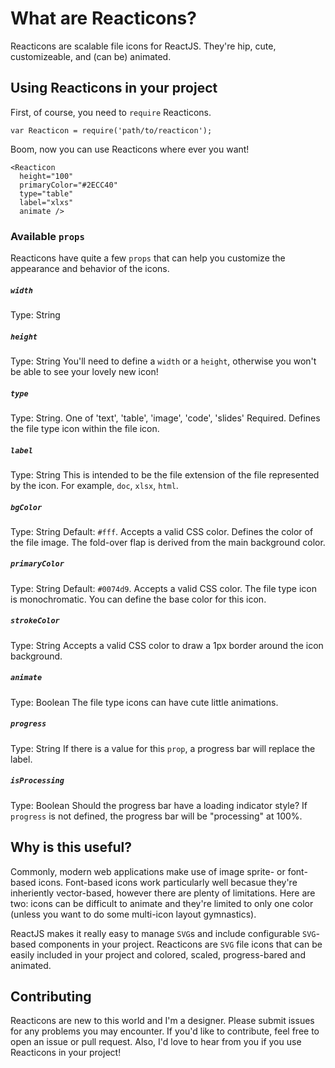 # What are Reacticons?

Reacticons are scalable file icons for ReactJS. They're hip, cute, customizeable, and (can be) animated.

## Using Reacticons in your project

First, of course, you need to `require` Reacticons.

```
var Reacticon = require('path/to/reacticon');
```

Boom, now you can use Reacticons where ever you want!

```
<Reacticon
  height="100"
  primaryColor="#2ECC40"
  type="table"
  label="xlxs"
  animate />
```

### Available `props`
Reacticons have quite a few `props` that can help you customize the appearance and behavior of the icons.

##### `width`
Type: String

##### `height`
Type: String
You'll need to define a `width` or a `height`, otherwise you won't be able to see your lovely new icon!

##### `type`
Type: String. One of 'text', 'table', 'image', 'code', 'slides'
Required. Defines the file type icon within the file icon.

##### `label`
Type: String
This is intended to be the file extension of the file represented by the icon. For example, `doc`, `xlsx`, `html`.

##### `bgColor`
Type: String
Default: `#fff`. Accepts a valid CSS color. Defines the color of the file image. The fold-over flap is derived from the main background color.

##### `primaryColor`
Type: String
Default: `#0074d9`. Accepts a valid CSS color. The file type icon is monochromatic. You can define the base color for this icon.

##### `strokeColor`
Type: String
Accepts a valid CSS color to draw a 1px border around the icon background.

##### `animate`
Type: Boolean
The file type icons can have cute little animations.

##### `progress`
Type: String
If there is a value for this `prop`, a progress bar will replace the label.

##### `isProcessing`
Type: Boolean
Should the progress bar have a loading indicator style? If `progress` is not defined, the progress bar will be "processing" at 100%.

## Why is this useful?

Commonly, modern web applications make use of image sprite- or font-based icons. Font-based icons work particularly well becasue they're inheriently vector-based, however there are plenty of limitations. Here are two: icons can be difficult to animate and they're limited to only one color (unless you want to do some multi-icon layout gymnastics).

ReactJS makes it really easy to manage `SVG`s and include configurable `SVG`-based components in your project. Reacticons are `SVG` file icons that can be easily included in your project and colored, scaled, progress-bared and animated.

## Contributing

Reacticons are new to this world and I'm a designer. Please submit issues for any problems you may encounter. If you'd like to contribute, feel free to open an issue or pull request. Also, I'd love to hear from you if you use Reacticons in your project!
